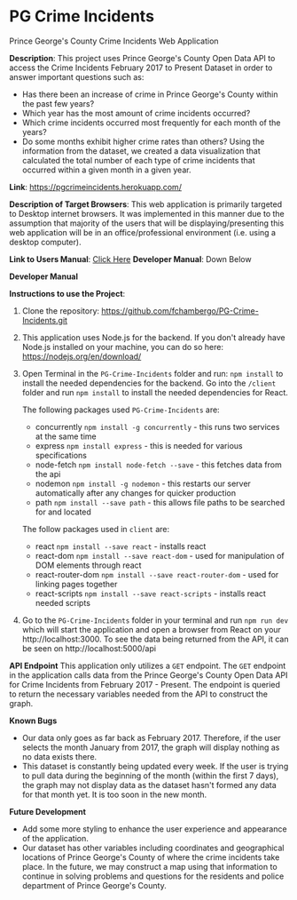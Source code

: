 # PG Crime Incidents
 Prince George's County Crime Incidents Web Application

<b>Description</b>: This project uses Prince George's County Open Data API to access the Crime Incidents February 2017 to Present Dataset in order to answer important questions such as:
- Has there been an increase of crime in Prince George's County within the past few years?
- Which year has the most amount of crime incidents occurred?
- Which crime incidents occurred most frequently for each month of the years?
- Do some months exhibit higher crime rates than others?
Using the information from the dataset, we created a data visualization that calculated the total number of each type of crime incidents that occurred within a given month in a given year.

<b>Link</b>: https://pgcrimeincidents.herokuapp.com/

<b>Description of Target Browsers</b>: This web application is primarily targeted to Desktop internet browsers. It was implemented in this manner due to the assumption that majority of the users that will be displaying/presenting this web application will be in an office/professional environment (i.e. using a desktop computer).

<b>Link to Users Manual</b>: [Click Here](./docs/user.md)
<b>Developer Manual</b>: Down Below

<b>Developer Manual</b>

<b>Instructions to use the Project</b>:
 1) Clone the repository: https://github.com/fchambergo/PG-Crime-Incidents.git
 2) This application uses Node.js for the backend. If you don't already have Node.js installed on your machine, you can do so here: https://nodejs.org/en/download/
 
 3) Open Terminal in the `PG-Crime-Incidents` folder and run: `npm install` to install the needed dependencies for the backend. Go into the `/client` folder and run `npm install` to install the needed dependencies for React.

    The following packages used `PG-Crime-Incidents` are:
     - concurrently  `npm install -g concurrently` - this runs two services at the same time
     - express `npm install express` - this is needed for various specifications
     - node-fetch `npm install node-fetch --save` - this fetches data from the api
     - nodemon `npm install -g nodemon` - this restarts our server automatically after any changes for quicker production
     - path `npm install --save path` - this allows file paths to be searched for and located

    The follow packages used in `client` are:
     - react `npm install --save react` - installs react
     - react-dom `npm install --save react-dom` - used for manipulation of DOM elements through react
     - react-router-dom `npm install --save react-router-dom` - used for linking pages together
     - react-scripts `npm install --save react-scripts` - installs react needed scripts


 4) Go to the `PG-Crime-Incidents` folder in your terminal and run `npm run dev` which will start the application and open a browser from React on your http://localhost:3000. To see the data being returned from the API, it can be seen on http://localhost:5000/api

 <b>API Endpoint</b>
 This application only utilizes a `GET` endpoint. The `GET` endpoint in the application calls data from the Prince George's County Open Data API for Crime Incidents from February 2017 - Present. The endpoint is queried to return the necessary variables needed from the API to construct the graph.

<b>Known Bugs</b>
- Our data only goes as far back as February 2017. Therefore, if the user selects the month January from 2017, the graph will display nothing as no data exists there.
- This dataset is constantly being updated every week. If the user is trying to pull data during the beginning of the month (within the first 7 days), the graph may not display data as the dataset hasn't formed any data for that month yet. It is too soon in the new month. 

<b>Future Development</b>
- Add some more styling to enhance the user experience and appearance of the application.
- Our dataset has other variables including coordinates and geographical locations of Prince George's County of where the crime incidents take place. In the future, we may construct a map using that information to continue in solving problems and questions for the residents and police department of Prince George's County. 

